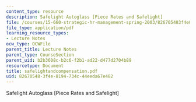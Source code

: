 ```yaml
---
content_type: resource
description: Safelight Autoglass [Piece Rates and Safelight]
file: /courses/15-660-strategic-hr-management-spring-2003/826705483f4e8194734c44eeda67e482_safelightandcompensation.pdf
file_type: application/pdf
learning_resource_types:
- Lecture Notes
ocw_type: OCWFile
parent_title: Lecture Notes
parent_type: CourseSection
parent_uid: b2b3608c-b2c6-f2b1-ad22-d477d2704b89
resourcetype: Document
title: safelightandcompensation.pdf
uid: 82670548-3f4e-8194-734c-44eeda67e482
---
```

Safelight Autoglass [Piece Rates and Safelight]


